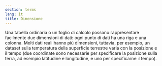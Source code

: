 ```yaml
---
section: terms
lang: it
title: Dimensione
---
```


Una tabella ordinaria o un foglio di calcolo possono rappresentare facilmente due dimensioni di dati: ogni punto di dati ha una riga e una colonna. Molti dati reali hanno più dimensioni, tuttavia, per esempio, un dataset sulla temperatura della superficie terrestre varia con la posizione e il tempo (due coordinate sono necessarie per specificare la posizione sulla terra, ad esempio latitudine e longitudine, e uno per specificarne il tempo).
